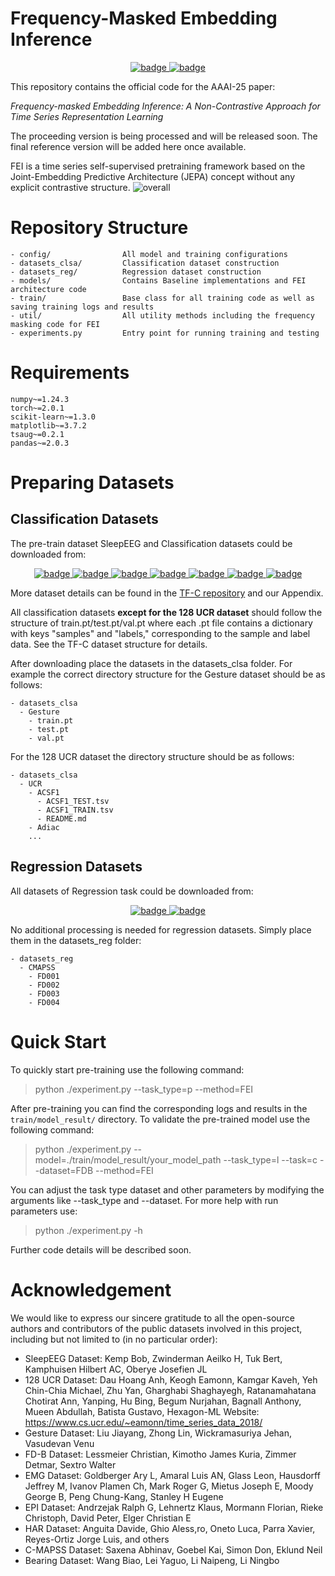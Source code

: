 # Frequency-Masked Embedding Inference

<p align="center">
<a href="https://github.com/USTBInnovationPark/Frequency-masked-Embedding-Inference/blob/main/Appendix.pdf">
    <img src="https://img.shields.io/badge/PDF-Appendix-blue?link=https://github.com/USTBInnovationPark/Frequency-masked-Embedding-Inference/blob/main/Appendix.pdf" alt="badge">
</a>
<a href="https://ojs.aaai.org/index.php/AAAI/article/view/33828">
    <img src="https://img.shields.io/badge/PDF-Original_Paper-red" alt="badge">
</a>
</p>

This repository contains the official code for the AAAI-25 paper:

*Frequency-masked Embedding Inference: A Non-Contrastive Approach for Time Series Representation Learning*

The proceeding version is being processed and will be released soon. The final reference version will be added here once available.

FEI is a time series self-supervised pretraining framework based on the Joint-Embedding Predictive Architecture (JEPA) concept without any explicit contrastive structure.
![overall](.asset/img.png)

# Repository Structure
```
- config/                All model and training configurations
- datasets_clsa/         Classification dataset construction
- datasets_reg/          Regression dataset construction
- models/                Contains Baseline implementations and FEI architecture code
- train/                 Base class for all training code as well as saving training logs and results
- util/                  All utility methods including the frequency masking code for FEI
- experiments.py         Entry point for running training and testing
```

# Requirements
```
numpy~=1.24.3
torch~=2.0.1
scikit-learn~=1.3.0
matplotlib~=3.7.2
tsaug~=0.2.1
pandas~=2.0.3
```

# Preparing Datasets
## Classification Datasets

The pre-train dataset SleepEEG and Classification datasets could be downloaded from:

<p align="center">
<a href="https://figshare.com/ndownloader/articles/19930178/versions/1">
    <img src="https://img.shields.io/badge/Dataset-SleepEEG-purple" alt="badge">
</a>
<a href="https://figshare.com/ndownloader/articles/19930247/versions/1">
    <img src="https://img.shields.io/badge/Dataset-Gesture-green" alt="badge">
</a>
<a href="https://figshare.com/ndownloader/articles/19930226/versions/1">
    <img src="https://img.shields.io/badge/Dataset-FD--B-green" alt="badge">
</a>
<a href="https://figshare.com/ndownloader/articles/19930250/versions/1">
    <img src="https://img.shields.io/badge/Dataset-EMG-green" alt="badge">
</a>
<a href="https://figshare.com/ndownloader/articles/19930199/versions/2">
    <img src="https://img.shields.io/badge/Dataset-EPI-green" alt="badge">
</a>
<a href="https://figshare.com/ndownloader/articles/19930244/versions/1">
    <img src="https://img.shields.io/badge/Dataset-HAR-green" alt="badge">
</a>
<a href="https://www.cs.ucr.edu/~eamonn/time_series_data_2018/">
    <img src="https://img.shields.io/badge/Dataset-128__UCR-green" alt="badge">
</a>
</p>

More dataset details can be found in the [TF-C repository](https://github.com/mims-harvard/TFC-pretraining) and our Appendix.

All classification datasets **except for the 128 UCR dataset** should follow the structure of train.pt/test.pt/val.pt where each .pt file contains a dictionary with keys "samples" and "labels," corresponding to the sample and label data. See the TF-C dataset structure for details.

After downloading place the datasets in the datasets_clsa folder. For example the correct directory structure for the Gesture dataset should be as follows:

```
- datasets_clsa
  - Gesture
    - train.pt
    - test.pt
    - val.pt
```

For the 128 UCR dataset the directory structure should be as follows:
```
- datasets_clsa
  - UCR
    - ACSF1
      - ACSF1_TEST.tsv
      - ACSF1_TRAIN.tsv
      - README.md
    - Adiac
    ...
```

## Regression Datasets

All datasets of Regression task could be downloaded from:

<p align="center">
<a href="https://github.com/schwxd/LSTM-Keras-CMAPSS/tree/master/C-MAPSS-Data">
    <img src="https://img.shields.io/badge/Dataset-CMAPSS-yellow" alt="badge">
</a>
<a href="https://biaowang.tech/xjtu-sy-bearing-datasets/">
    <img src="https://img.shields.io/badge/Dataset-Bearing-yellow" alt="badge">
</a>
</p>

No additional processing is needed for regression datasets. Simply place them in the datasets_reg folder:

```
- datasets_reg
  - CMAPSS
    - FD001
    - FD002
    - FD003
    - FD004
```

# Quick Start
To quickly start pre-training use the following command:
> python ./experiment.py --task_type=p --method=FEI

After pre-training you can find the corresponding logs and results in the `train/model_result/` directory. To validate the pre-trained model use the following command:
> python ./experiment.py --model=./train/model_result/your_model_path --task_type=l --task=c --dataset=FDB --method=FEI

You can adjust the task type dataset and other parameters by modifying the arguments like --task_type and --dataset. For more help with run parameters use:
> python ./experiment.py -h

Further code details will be described soon.

# Acknowledgement
We would like to express our sincere gratitude to all the open-source authors and contributors of the public datasets involved in this project, including but not limited to (in no particular order):

- SleepEEG Dataset: Kemp Bob, Zwinderman Aeilko H, Tuk Bert, Kamphuisen Hilbert AC, Oberye Josefien JL
- 128 UCR Dataset: Dau Hoang Anh, Keogh Eamonn, Kamgar Kaveh, Yeh Chin-Chia Michael, Zhu Yan, Gharghabi Shaghayegh, Ratanamahatana Chotirat Ann, Yanping, Hu Bing, Begum Nurjahan, Bagnall Anthony, Mueen Abdullah, Batista Gustavo, Hexagon-ML
Website: https://www.cs.ucr.edu/~eamonn/time_series_data_2018/
- Gesture Dataset: Liu Jiayang, Zhong Lin, Wickramasuriya Jehan, Vasudevan Venu
- FD-B Dataset: Lessmeier Christian, Kimotho James Kuria, Zimmer Detmar, Sextro Walter
- EMG Dataset: Goldberger Ary L, Amaral Luis AN, Glass Leon, Hausdorff Jeffrey M, Ivanov Plamen Ch, Mark Roger G, Mietus Joseph E, Moody George B, Peng Chung-Kang, Stanley H Eugene
- EPI Dataset: Andrzejak Ralph G, Lehnertz Klaus, Mormann Florian, Rieke Christoph, David Peter, Elger Christian E
- HAR Dataset: Anguita Davide, Ghio Aless,ro, Oneto Luca, Parra Xavier, Reyes-Ortiz Jorge Luis, and others
- C-MAPSS Dataset: Saxena Abhinav, Goebel Kai, Simon Don, Eklund Neil
- Bearing Dataset: Wang Biao, Lei Yaguo, Li Naipeng, Li Ningbo
